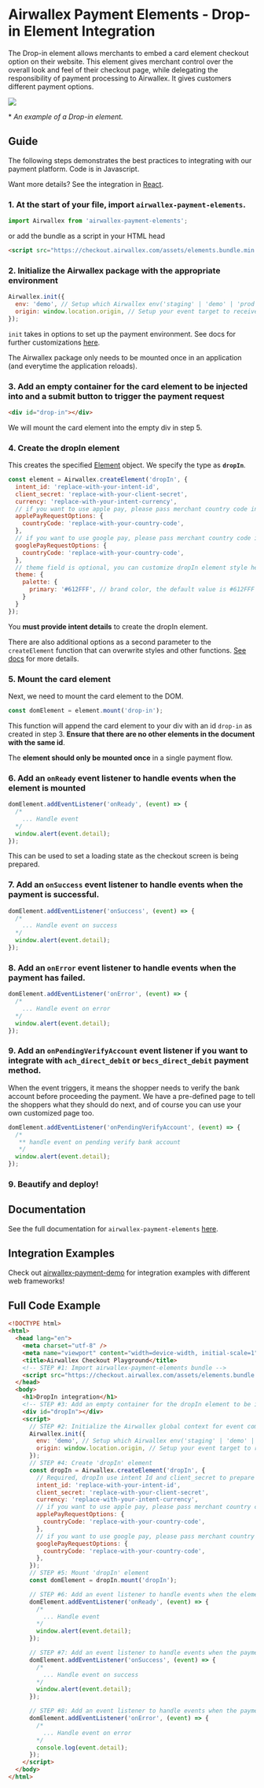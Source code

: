 # Airwallex Payment Elements - Drop-in Element Integration

The Drop-in element allows merchants to embed a card element checkout option on their website. This element gives merchant control over the overall look and feel of their checkout page, while delegating the responsibility of payment processing to Airwallex. It gives customers different payment options.

![](assets/dropin.gif)

\* _An example of a Drop-in element._

## Guide

The following steps demonstrates the best practices to integrating with our payment platform. Code is in Javascript.

Want more details? See the integration in [React](/integrations/react/src/components/Dropin.jsx).

### 1. At the start of your file, import `airwallex-payment-elements`.

```js
import Airwallex from 'airwallex-payment-elements';
```

or add the bundle as a script in your HTML head

```html
<script src="https://checkout.airwallex.com/assets/elements.bundle.min.js"></script>
```


### 2. Initialize the Airwallex package with the appropriate environment

```js
Airwallex.init({
  env: 'demo', // Setup which Airwallex env('staging' | 'demo' | 'prod') to integrate with
  origin: window.location.origin, // Setup your event target to receive the browser events message
});
```

`init` takes in options to set up the payment environment. See docs for further customizations [here](/docs#init).

The Airwallex package only needs to be mounted once in an application (and everytime the application reloads).

### 3. Add an empty container for the card element to be injected into and a submit button to trigger the payment request

```html
<div id="drop-in"></div>
```

We will mount the card element into the empty div in step 5.

### 4. Create the dropIn element

This creates the specified [Element](/docs#Element) object. We specify the type as **`dropIn`**.

```js
const element = Airwallex.createElement('dropIn', {
  intent_id: 'replace-with-your-intent-id',
  client_secret: 'replace-with-your-client-secret',
  currency: 'replace-with-your-intent-currency',
  // if you want to use apple pay, please pass merchant country code in applePayRequestOptions
  applePayRequestOptions: {
    countryCode: 'replace-with-your-country-code',
  },
  // if you want to use google pay, please pass merchant country code in googlePayRequestOptions
  googlePayRequestOptions: {
    countryCode: 'replace-with-your-country-code',
  },
  // theme field is optional, you can customize dropIn element style here
  theme: {
    palette: {
      primary: '#612FFF', // brand color, the default value is #612FFF
    }
  }
});
```

You **must provide intent details** to create the dropIn element.

There are also additional options as a second parameter to the `createElement` function that can overwrite styles and other functions. [See docs](/docs#createElement) for more details.

### 5. Mount the card element

Next, we need to mount the card element to the DOM.

```js
const domElement = element.mount('drop-in');
```

This function will append the card element to your div with an id `drop-in` as created in step 3. **Ensure that there are no other elements in the document with the same id**.

The **element should only be mounted once** in a single payment flow.

### 6. Add an `onReady` event listener to handle events when the element is mounted

```js
domElement.addEventListener('onReady', (event) => {
  /*
    ... Handle event
  */
  window.alert(event.detail);
});
```

This can be used to set a loading state as the checkout screen is being prepared.

### 7. Add an `onSuccess` event listener to handle events when the payment is successful.

```js
domElement.addEventListener('onSuccess', (event) => {
  /*
    ... Handle event on success
  */
  window.alert(event.detail);
});
```

### 8. Add an `onError` event listener to handle events when the payment has failed.

```js
domElement.addEventListener('onError', (event) => {
  /*
    ... Handle event on error
  */
  window.alert(event.detail);
});
```

### 9. Add an `onPendingVerifyAccount` event listener if you want to integrate with `ach_direct_debit` or `becs_direct_debit` payment method.

When the event triggers, it means the shopper needs to verify the bank account before proceeding the payment. We have a pre-defined page to tell the shoppers what they should do next, and of course you can use your own customized page too.

```js
domElement.addEventListener('onPendingVerifyAccount', (event) => {
  /*
   ** handle event on pending verify bank account
   */
  window.alert(event.detail);
});
```

### 9. Beautify and deploy!

## Documentation

See the full documentation for `airwallex-payment-elements` [here](/docs).

## Integration Examples

Check out [airwallex-payment-demo](/../../tree/master) for integration examples with different web frameworks!

## Full Code Example

```html
<!DOCTYPE html>
<html>
  <head lang="en">
    <meta charset="utf-8" />
    <meta name="viewport" content="width=device-width, initial-scale=1" />
    <title>Airwallex Checkout Playground</title>
    <!-- STEP #1: Import airwallex-payment-elements bundle -->
    <script src="https://checkout.airwallex.com/assets/elements.bundle.min.js"></script>
  </head>
  <body>
    <h1>DropIn integration</h1>
    <!-- STEP #3: Add an empty container for the dropIn element to be injected into -->
    <div id="dropIn"></div>
    <script>
      // STEP #2: Initialize the Airwallex global context for event communication
      Airwallex.init({
        env: 'demo', // Setup which Airwallex env('staging' | 'demo' | 'prod') to integrate with
        origin: window.location.origin, // Setup your event target to receive the browser events message
      });
      // STEP #4: Create 'dropIn' element
      const dropIn = Airwallex.createElement('dropIn', {
        // Required, dropIn use intent Id and client_secret to prepare checkout
        intent_id: 'replace-with-your-intent-id',
        client_secret: 'replace-with-your-client-secret',
        currency: 'replace-with-your-intent-currency',
        // if you want to use apple pay, please pass merchant country code in applePayRequestOptions
        applePayRequestOptions: {
          countryCode: 'replace-with-your-country-code',
        },
        // if you want to use google pay, please pass merchant country code in googlePayRequestOptions
        googlePayRequestOptions: {
          countryCode: 'replace-with-your-country-code',
        },
      });
      // STEP #5: Mount 'dropIn' element
      const domElement = dropIn.mount('dropIn');

      // STEP #6: Add an event listener to handle events when the element is mounted
      domElement.addEventListener('onReady', (event) => {
        /*
          ... Handle event
        */
        window.alert(event.detail);
      });

      // STEP #7: Add an event listener to handle events when the payment is successful.
      domElement.addEventListener('onSuccess', (event) => {
        /*
          ... Handle event on success
        */
        window.alert(event.detail);
      });

      // STEP #8: Add an event listener to handle events when the payment has failed.
      domElement.addEventListener('onError', (event) => {
        /*
          ... Handle event on error
        */
        console.log(event.detail);
      });
    </script>
  </body>
</html>
```

